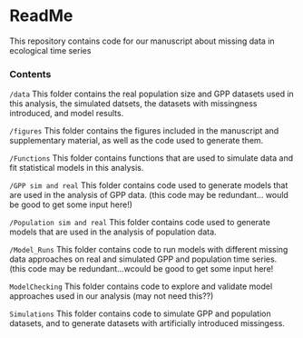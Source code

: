 # ReadMe

 This repository contains code for our manuscript about missing data in ecological time series

### Contents
`/data` This folder contains the real population size and GPP datasets used in this analysis, the simulated datsets, the datasets with missingness introduced, and model results. 

`/figures` This folder contains the figures included in the manuscript and supplementary material, as well as the code used to generate them. 

`/Functions` This folder contains functions that are used to simulate data and fit statistical models in this analysis. 

`/GPP sim and real` This folder contains code used to generate models that are used in the analysis of GPP data. (this code may be redundant... would be good to get some input here!)

`/Population sim and real` This folder contains code used to generate models that are used in the analysis of population data. 

`/Model_Runs` This folder contains code to run models with different missing data approaches on real and simulated GPP and population time series. (this code may be redundant...wcould be good to get some input here!

`ModelChecking` This folder contains code to explore and validate model approaches used in our analysis (may not need this??) 

`Simulations` This folder contains code to simulate GPP and population datasets, and to generate datasets with artificially introduced missingess. 
